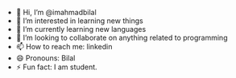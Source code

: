 - 👋 Hi, I’m @imahmadbilal
- 👀 I’m interested in learning new things
- 🌱 I’m currently learning new languages
- 💞️ I’m looking to collaborate on anything related to programming
- 📫 How to reach me: linkedin
- 😄 Pronouns: Bilal
- ⚡ Fun fact: I am student.

<!---
imahmadbilal/imahmadbilal is a ✨ special ✨ repository because its `README.md` (this file) appears on your GitHub profile.
You can click the Preview link to take a look at your changes.
--->

